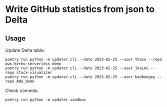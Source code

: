 # Write GitHub statistics from json to Delta

## Usage

Update Delta table:

```
poetry run python -m updater.cli --date 2023-02-25 --user tkasu --repo aws-kerho-serverless-demo
poetry run python -m updater.cli --date 2023-02-25 --user jkainu --repo stock-visualizer
poetry run python -m updater.cli --date 2023-02-25 --user badboogey --repo AWS_demo
```

Check commits:

```
poetry run python -m updater.sandbox
```